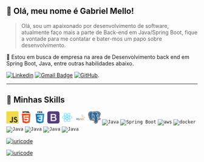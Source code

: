 ## 💜 Olá, meu nome é <strong>Gabriel Mello!</strong>

> Olá, sou um apaixonado por desenvolvimento de software, atualmente faço mais a parte de Back-end em Java/Spring Boot, fique a vontade para me contatar e bater-mos um papo sobre desenvolvimento.

🔭 Estou em busca de empresa na area de Desenvolvimento back end em Spring Boot, Java, entre outras habilidades abaixo.

[![Linkedin](https://img.shields.io/badge/-GabrielMello-blue?style=flat-square&logo=Linkedin&logoColor=white&link=https://www.linkedin.com/in/gabriel-de-miranda-mello-652346118/)](https://www.linkedin.com/in/gabriel-de-miranda-mello-652346118/)
[![Gmail Badge](https://img.shields.io/badge/-Gabrielmirandamello9@gmail.com-006bed?style=flat-square&logo=Gmail&logoColor=white&link=mailto:Gabrielmirandamello9@gmail.com)](mailto:Gabrielmirandamello9@gmail.com)
[![GitHub](https://img.shields.io/github/followers/GabrielDeMirandaMello?label=follow&style=social)](https://github.com/GabrielDeMirandaMello).

---

## 🚀 Minhas Skills
<code><img height="32" src="https://raw.githubusercontent.com/github/explore/80688e429a7d4ef2fca1e82350fe8e3517d3494d/topics/javascript/javascript.png" alt="Javascript"/></code>
<code><img height="32" src="https://raw.githubusercontent.com/github/explore/80688e429a7d4ef2fca1e82350fe8e3517d3494d/topics/html/html.png" alt="HTML5"/></code>
<code><img height="32" src="https://raw.githubusercontent.com/github/explore/80688e429a7d4ef2fca1e82350fe8e3517d3494d/topics/css/css.png" alt="CSS"/></code>
<code><img height="32" src="https://raw.githubusercontent.com/github/explore/80688e429a7d4ef2fca1e82350fe8e3517d3494d/topics/bootstrap/bootstrap.png" alt="Bootstrap"/></code>
<code><img height="32" src="https://raw.githubusercontent.com/github/explore/80688e429a7d4ef2fca1e82350fe8e3517d3494d/topics/react/react.png" alt="React"/></code>
<code><img height="32" src="https://raw.githubusercontent.com/github/explore/80688e429a7d4ef2fca1e82350fe8e3517d3494d/topics/mysql/mysql.png" alt="MySQL"/></code>
<code><img height="32" src="https://raw.githubusercontent.com/github/explore/80688e429a7d4ef2fca1e82350fe8e3517d3494d/topics/postgresql/postgresql.png" alt="PostegreSQL"/></code>
<code><img height="32" src="![image](https://github.com/user-attachments/assets/81b6ad7c-b876-4f34-ab45-3d90e1ea0bb9)" alt="Java"/></code>
<code><img height="32" src="https://user-images.githubusercontent.com/33158051/103925017-e7673b80-50e4-11eb-9379-ceb82e3f382c.png" alt="Spring Boot"/></code>
<code><img height="32" src="https://cdn.icon-icons.com/icons2/2407/PNG/512/aws_icon_146074.png" alt="aws"/></code>
<code><img height="32" src="https://cdn.icon-icons.com/icons2/2107/PNG/512/file_type_docker_icon_130643.png" alt="docker"/></code>
<code><img height="32" src="https://www.svgrepo.com/show/354202/postman-icon.svg" alt="Java"/></code>
<code><img height="32" src="https://upload.wikimedia.org/wikipedia/commons/thumb/7/74/Kotlin_Icon.png/1024px-Kotlin_Icon.png" alt="Java"/></code>
<code><img height="32" src="https://cdn-icons-png.flaticon.com/512/518/518705.png" alt="Java"/></code>
<code><img height="32" src="https://cdn.confluent.io/wp-content/uploads/kafka-icon-blue.jpg" alt="Java"/></code>

[![iuricode](https://github-readme-stats.vercel.app/api/top-langs/?username=GabrielDeMirandaMello&hide=html&layout=compact&theme=dracula)](https://github.com/anuraghazra/github-readme-stats)

[![iuricode](https://github-readme-stats.vercel.app/api?username=GabrielDeMirandaMello&theme=dracula)](https://github.com/anuraghazra/github-readme-stats)
